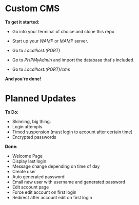 # Custom CMS

**To get it started:**

* Go into your terminal of choice and clone this repo.

* Start up your *WAMP* or *MAMP* server.

* Go to *Localhost:(PORT)*

* Go to *PHPMyAdmin* and import the database that's included.

* Go to *Localhost:(PORT)/cms*


**And you're done!**

# Planned Updates

**To Do:**
* Skinning, big thing.
* Login attempts
* Timed suspension (must login to account after certain time)
* Encrypted passwords

**Done:**
* Welcome Page
* Display last login
* Message change depending on time of day
* Create user
* Auto generated password
* Email new user with username and generated password
* Edit account page
* Force edit account on first login
* Redirect after account edit on first login
